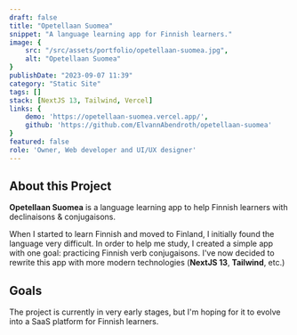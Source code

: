 ```yaml
---
draft: false
title: "Opetellaan Suomea"
snippet: "A language learning app for Finnish learners."
image: {
    src: "/src/assets/portfolio/opetellaan-suomea.jpg",
    alt: "Opetellaan Suomea"
}
publishDate: "2023-09-07 11:39"
category: "Static Site"
tags: []
stack: [NextJS 13, Tailwind, Vercel]
links: {
    demo: 'https://opetellaan-suomea.vercel.app/',
    github: 'https://github.com/ElvannAbendroth/opetellaan-suomea'
}
featured: false
role: 'Owner, Web developer and UI/UX designer'
---
```




## About this Project

**Opetellaan Suomea** is a language learning app to help Finnish learners with declinaisons & conjugaisons.

When I started to learn Finnish and moved to Finland, I initially found the language very difficult.  In order to help me study, I created a simple app with one goal: practicing Finnish verb conjugaisons. I've now decided to rewrite this app with more modern technologies (**NextJS 13**, **Tailwind**, etc.)

## Goals 
The project is currently in very early stages, but I'm hoping for it to evolve into a SaaS platform for Finnish learners.